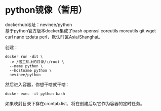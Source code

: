 # python镜像（暂用）
dockerhub地址：nevinee/python  
基于python官方版本docker集成了bash openssl coreutils moreutils git wget curl nano tzdata perl，默认时区Asia/Shanghai。

创建：
```
docker run -dit \
  -v /宿主机上的目录/:/root \
  --name python \
  --hostname python \
  nevinee/python
```
然后进入容器，你想干啥就干啥：
```
docker exec -it python bash
```
如果映射目录下存在crontab.list，将在创建后以它作为容器的定时任务。